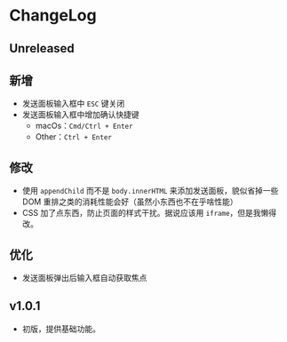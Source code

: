 # ChangeLog

## Unreleased

## 新增

- 发送面板输入框中 `ESC` 键关闭
- 发送面板输入框中增加确认快捷键
  - macOs：`Cmd/Ctrl + Enter`
  - Other：`Ctrl + Enter`

## 修改

- 使用 `appendChild` 而不是 `body.innerHTML` 来添加发送面板，貌似省掉一些 DOM 重排之类的消耗性能会好（虽然小东西也不在乎啥性能）
- CSS 加了点东西，防止页面的样式干扰。据说应该用 `iframe`，但是我懒得改。

## 优化

- 发送面板弹出后输入框自动获取焦点

## v1.0.1

- 初版，提供基础功能。
